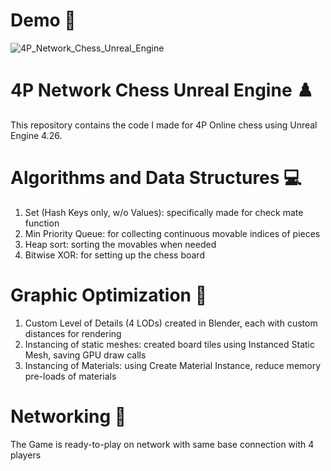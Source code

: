# Demo 🎥
![4P_Network_Chess_Unreal_Engine](demo/chess.gif)

# 4P Network Chess Unreal Engine ♟️
This repository contains the code I made for 4P Online chess using Unreal Engine 4.26. 

# Algorithms and Data Structures 💻
1. Set (Hash Keys only, w/o Values): specifically made for check mate function
2. Min Priority Queue: for collecting continuous movable indices of pieces
3. Heap sort: sorting the movables when needed
4. Bitwise XOR: for setting up the chess board

# Graphic Optimization 🧊
1. Custom Level of Details (4 LODs) created in Blender, each with custom distances for rendering
2. Instancing of static meshes: created board tiles using Instanced Static Mesh, saving GPU draw calls
3. Instancing of Materials: using Create Material Instance, reduce memory pre-loads of materials

# Networking 📶
The Game is ready-to-play on network with same base connection with 4 players
